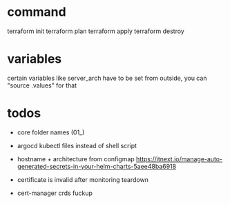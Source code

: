 # command
terraform init
terraform plan
terraform apply
terraform destroy

# variables
certain variables like server_arch have to be set from outside, you can "source .values" for that

# todos
- core folder names (01_)
- argocd kubectl files instead of shell script
- hostname + architecture from configmap https://itnext.io/manage-auto-generated-secrets-in-your-helm-charts-5aee48ba6918

- certificate is invalid after monitoring teardown
- cert-manager crds fuckup
